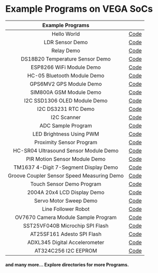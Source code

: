 # Example Programs on VEGA SoCs

|Example Programs | |
|:-----------:|----|
|Hello World|[Code](https://gitlab.com/cdac-vega/vega-sdk/-/tree/master/examples/uart/hello_world)|
|LDR Sensor Demo|[Code](https://gitlab.com/cdac-vega/vega-sdk/-/tree/master/examples/gpio/ldr_sensor_pgm)|
|Relay Demo|[Code](https://gitlab.com/cdac-vega/vega-sdk/-/tree/master/examples/gpio/relay_pgm)|
|DS18B20 Temperature Sensor Demo |[Code](https://gitlab.com/cdac-vega/vega-sdk/-/tree/master/examples/gpio/gpio_1-wire/ds18b20_temperature_sensor)|
|ESP8266 WiFi Module Demo|[Code](https://gitlab.com/cdac-vega/vega-sdk/-/tree/master/examples/uart/wifi_demo)|
|HC-05 Bluetooth Module Demo|[Code](https://gitlab.com/cdac-vega/vega-sdk/-/tree/master/examples/uart/bluetooth_demo)|
|GPS6MV2 GPS Module Demo|[Code](https://gitlab.com/cdac-vega/vega-sdk/-/tree/master/examples/uart/gps_demo)|
|SIM800A GSM Module Demo|[Code](https://gitlab.com/cdac-vega/vega-sdk/-/tree/master/examples/uart/gsm_iot_sms_call_demo)|
|I2C SSD1306 OLED Module Demo|[Code](https://gitlab.com/cdac-vega/vega-sdk/-/tree/master/examples/i2c/i2c_display)|
|I2C DS3231 RTC Demo|[Code](https://gitlab.com/cdac-vega/vega-sdk/-/tree/master/examples/i2c/rtc_ds3231)|
|I2C Scanner|[Code](https://gitlab.com/cdac-vega/vega-sdk/-/tree/master/examples/i2c/i2c_scanner)|
|ADC Sample Program|[Code](https://gitlab.com/cdac-vega/vega-sdk/-/tree/master/examples/adc/adc_sample_pgm)|
|LED Brightness Using PWM|[Code](https://gitlab.com/cdac-vega/vega-sdk/-/tree/master/examples/pwm/pwm_led_brightness)|
|Proximity Sensor Program|[Code](https://gitlab.com/cdac-vega/vega-sdk/-/tree/master/examples/gpio/proximity_sensor_pgm)|
|HC-SR04 Ultrasound Sensor Module Demo|[Code](https://gitlab.com/cdac-vega/vega-sdk/-/tree/master/examples/gpio/ultrasound_sensor_pgm)|
|PIR Motion Sensor Module Demo|[Code](https://gitlab.com/cdac-vega/vega-sdk/-/tree/master/examples/gpio/PIR_motion_sensor)|
|TM1637 4-Digit 7-Segment Display Demo|[Code](https://gitlab.com/cdac-vega/vega-sdk/-/tree/master/examples/gpio/TM1637DisplayProgram)|
|Groove Coupler Sensor Speed Measuring Demo|[Code](https://gitlab.com/cdac-vega/vega-sdk/-/tree/master/examples/gpio/speed_sensor_pgm)|
|Touch Sensor Demo Program|[Code](https://gitlab.com/cdac-vega/vega-sdk/-/tree/master/examples/gpio/touch_sensor_pgm)|
|2004A 20x4 LCD Display Demo |[Code](https://gitlab.com/cdac-vega/vega-sdk/-/tree/master/examples/gpio/lcd_2004a_demo)|
|Servo Motor Sweep Demo |[Code](https://gitlab.com/cdac-vega/vega-sdk/-/tree/master/examples/pwm/servo_motor_demo)|
|Line Follower Robot |[Code](https://gitlab.com/cdac-vega/vega-sdk/-/tree/master/examples/projects/lineFollowerRobot)|
|OV7670 Camera Module Sample Program |[Code](https://gitlab.com/cdac-vega/vega-sdk/-/tree/master/examples/gpio/OV7670_camera_module)|
|SST25VF040B Microchip SPI Flash |[Code](https://gitlab.com/cdac-vega/vega-sdk/-/tree/master/examples/spi/sst25vf040b_spi_eeprom)|
|AT25SF161 Adesto SPI Flash |[Code](https://gitlab.com/cdac-vega/vega-sdk/-/tree/master/examples/spi/at25sf161_spi_eeprom)|
|ADXL345 Digital Accelerometer|[Code](https://gitlab.com/cdac-vega/vega-sdk/-/tree/master/examples/i2c/adxl345_demo)|
|AT324C256 I2C EEPROM|[Code](https://gitlab.com/cdac-vega/vega-sdk/-/tree/master/examples/i2c/at24c256_i2c_eeprom)|

#### and many more... Explore directories for more Programs.

